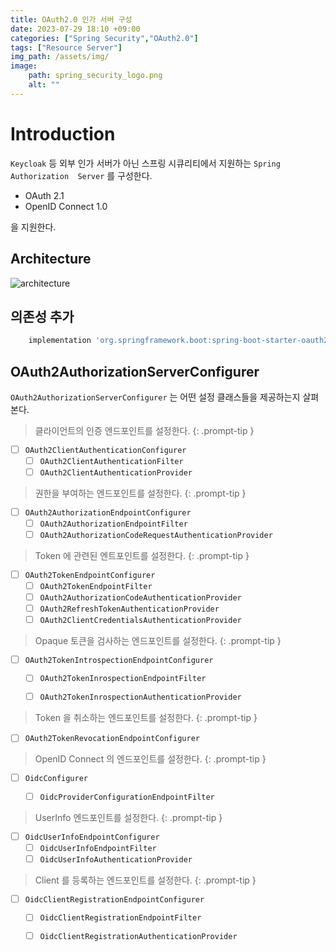 ```yaml
---
title: OAuth2.0 인가 서버 구성
date: 2023-07-29 18:10 +09:00
categories: ["Spring Security","OAuth2.0"]
tags: ["Resource Server"]
img_path: /assets/img/
image:
    path: spring_security_logo.png
    alt: ""
---
```


# Introduction

`Keycloak` 등 외부 인가 서버가 아닌 스프링 시큐리티에서 지원하는 `Spring Authorization  Server` 를 구성한다.

- OAuth 2.1
- OpenID Connect 1.0 

을 지원한다.

## Architecture

![architecture](../../assets/img/oauth2/OAuth2AuthorizationResourceServerConfiguration.png)


## 의존성 추가

```groovy
    implementation 'org.springframework.boot:spring-boot-starter-oauth2-authorization-server'
```


## OAuth2AuthorizationServerConfigurer

`OAuth2AuthorizationServerConfigurer` 는 어떤 설정 클래스들을 제공하는지 살펴본다.

> 클라이언트의 인증 엔드포인트를 설정한다.
{: .prompt-tip }
- [ ] `OAuth2ClientAuthenticationConfigurer`
    - [ ] `OAuth2ClientAuthenticationFilter`
    - [ ] `OAuth2ClientAuthenticationProvider`

> 권한을 부여하는 엔드포인트를 설정한다.
{: .prompt-tip }
- [ ] `OAuth2AuthorizationEndpointConfigurer`
    - [ ] `OAuth2AuthorizationEndpointFilter`
    - [ ] `OAuth2AuthorizationCodeRequestAuthenticationProvider`

> Token 에 관련된 엔트포인트를 설정한다.
{: .prompt-tip }
- [ ] `OAuth2TokenEndpointConfigurer`
    - [ ] `OAuth2TokenEndpointFilter` 
    - [ ] `OAuth2AuthorizationCodeAuthenticationProvider`
    - [ ] `OAuth2RefreshTokenAuthenticationProvider`
    - [ ] `OAuth2ClientCredentialsAuthenticationProvider`

> Opaque 토큰을 검사하는 엔드포인트를 설정한다.
{: .prompt-tip }
- [ ] `OAuth2TokenIntrospectionEndpointConfigurer`
    - [ ] `OAuth2TokenInrospectionEndpointFilter`
    - [ ] `OAuth2TokenInrospectionAuthenticationProvider`


> Token 을 취소하는 엔드포인트를 설정한다.
{: .prompt-tip }
- [ ] `OAuth2TokenRevocationEndpointConfigurer`

> OpenID Connect 의 엔드포인트를 설정한다.
{: .prompt-tip }
- [ ] `OidcConfigurer`
  - [ ] `OidcProviderConfigurationEndpointFilter`


> UserInfo 엔드포인트를 설정한다.
{: .prompt-tip }
- [ ] `OidcUserInfoEndpointConfigurer`
    - [ ] `OidcUserInfoEndpointFilter`
    - [ ] `OidcUserInfoAuthenticationProvider`

> Client 를 등록하는 엔드포인트를 설정한다.
{: .prompt-tip }
- [ ] `OidcClientRegistrationEndpointConfigurer`
    - [ ] `OidcClientRegistrationEndpointFilter`
    - [ ] `OidcClientRegistrationAuthenticationProvider`



